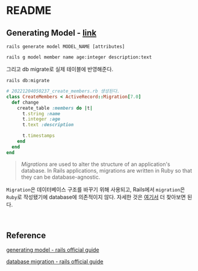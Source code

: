 # README

## Generating Model - [link](https://guides.rubyonrails.org/getting_started.html#mvc-and-you-generating-a-model)

```shell
rails generate model MODEL_NAME [attributes]
```

```shell
rails g model member name age:integer description:text
```

그리고 db migrate로 실제 테이블에 반영해준다.

```shell
rails db:migrate
```

```ruby
# 20221204050237_create_members.rb 생성된다.
class CreateMembers < ActiveRecord::Migration[7.0]
  def change
    create_table :members do |t|
      t.string :name
      t.integer :age
      t.text :description

      t.timestamps
    end
  end
end
```

> *Migrations* are used to alter the structure of an application's database. In Rails applications, migrations are written in Ruby so that they can be database-agnostic.

`Migration`은 데이터베이스 구조를 바꾸기 위해 사용되고, Rails에서 `migration`은 `Ruby`로 작성됐기에 database에 의존적이지 않다. 자세한 것은 [여기서](https://guides.rubyonrails.org/getting_started.html#database-migrations) 더 찾아보면 된다.

<br>



## Reference

[generating model - rails official guide](https://guides.rubyonrails.org/getting_started.html#mvc-and-you-generating-a-model)

[database migration - rails official guide](https://guides.rubyonrails.org/getting_started.html#database-migrations)

